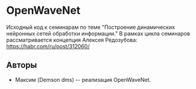 # OpenWaveNet

Исходный код к семинарам по теме "Построение динамических нейронных сетей обработки информации."
В рамках цикла семинаров рассматривается концепция Алексея Редозубова:
https://habr.com/ru/post/312060/

## Авторы

* Максим (Demson dms) -- реализация OpenWaveNet.
